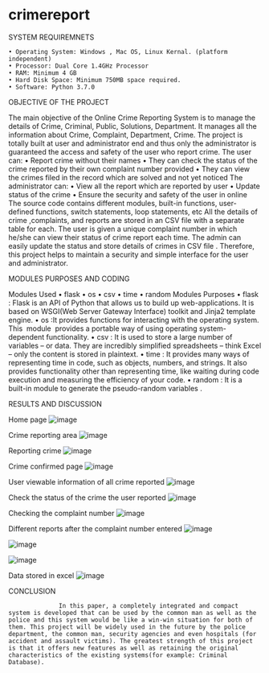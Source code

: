 # crimereport

SYSTEM REQUIREMNETS

    • Operating System: Windows , Mac OS, Linux Kernal. (platform independent)
    • Processor: Dual Core 1.4GHz Processor 
    • RAM: Minimum 4 GB 
    • Hard Disk Space: Minimum 750MB space required.
    • Software: Python 3.7.0

OBJECTIVE OF THE PROJECT

The main objective of the Online Crime Reporting System is to manage the details of Crime, Criminal, Public, Solutions, Department. It manages all the information about Crime, Complaint, Department, Crime. The project is totally built at user and administrator end and thus only the administrator is guaranteed the access and safety of the user who report crime.
The user can:
    • Report crime without their names
    • They can check the status of the crime reported by their own complaint number provided
    • They can view the crimes filed in the record which are solved  and not yet noticed
The administrator can:
    • View all the report which are reported by user
    • Update status of the crime 
    • Ensure the security and safety of the user in online
The source code contains different modules, built-in functions, user-defined functions, switch statements, loop statements, etc
All the details of crime ,complaints, and reports are stored in an CSV file with a separate table for each. The user is given a unique complaint number  in which he/she can view their status of crime report each time. The admin can easily update the status  and store details of crimes in CSV file .
Therefore, this project helps to maintain a security and simple interface for the user and administrator.

MODULES PURPOSES AND CODING

 Modules Used
    • flask
    • os
    • csv
    • time 
    • random
 Modules Purposes
    • flask : Flask is an API of Python that allows us to build up web-applications. It is based on WSGI(Web Server Gateway Interface) toolkit and Jinja2 template engine.
    • os :It provides functions for interacting with the operating system. This  module 
provides a portable way of using operating system-dependent functionality.
    • csv : It is  used to store a large number of variables – or data. They are incredibly simplified spreadsheets – think Excel – only the content is stored in plaintext.
    • time : It provides many ways of representing time in code, such as objects, numbers, and strings. It also provides functionality other than representing time, like waiting during code execution and measuring the efficiency of your code.
    • random : It is a built-in module to generate the pseudo-random variables .

RESULTS AND DISCUSSION

Home page
![image](https://github.com/Faiz-fs/crimereport/assets/118742111/a5e4a8a5-4c0d-425c-8e47-b83bc97ee3a6)

Crime reporting area
![image](https://github.com/Faiz-fs/crimereport/assets/118742111/822f7f81-0633-4930-a870-8a59decf3c21)

Reporting crime
![image](https://github.com/Faiz-fs/crimereport/assets/118742111/8fad5970-89af-45f6-b82f-ed0f5a2ab5b7)

Crime confirmed page
![image](https://github.com/Faiz-fs/crimereport/assets/118742111/0f4aeb4c-9649-4359-b2ef-f293e72f69b3)

User viewable information of all crime reported
![image](https://github.com/Faiz-fs/crimereport/assets/118742111/8aaf732f-c253-4431-867b-c085661ebd70)

Check the status of the crime the user reported
![image](https://github.com/Faiz-fs/crimereport/assets/118742111/ddd8e332-6e3f-46d9-a4b2-2f595496b6b1)

Checking the complaint number
![image](https://github.com/Faiz-fs/crimereport/assets/118742111/6b65367f-387b-499c-bdcb-b05abea821c6)

Different reports after the complaint number entered
![image](https://github.com/Faiz-fs/crimereport/assets/118742111/7eee75c8-ed20-4a67-b7d2-cc4d78416621)

![image](https://github.com/Faiz-fs/crimereport/assets/118742111/a486ee78-3b2a-4249-af99-d45a564d0cc6)

![image](https://github.com/Faiz-fs/crimereport/assets/118742111/459fd578-72c4-4007-9fd8-93bda123f47c)

Data stored in excel
![image](https://github.com/Faiz-fs/crimereport/assets/118742111/7148d6d3-b77f-4976-a26d-5844df186a0a)

CONCLUSION

                  In this paper, a completely integrated and compact system is developed that can be used by the common man as well as the police and this system would be like a win-win situation for both of them. This project will be widely used in the future by the police department, the common man, security agencies and even hospitals (for accident and assault victims). The greatest strength of this project is that it offers new features as well as retaining the original characteristics of the existing systems(for example: Criminal Database).






